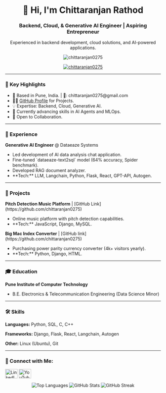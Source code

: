 <h1 align="center">👋 Hi, I'm Chittaranjan Rathod</h1>
<h3 align="center">Backend, Cloud, & Generative AI Engineer | Aspiring Entrepreneur</h3>
<p align="center">
    Experienced in backend development, cloud solutions, and AI-powered applications.
</p>

<p align="center"> <img src="https://komarev.com/ghpvc/?username=chittaranjan0275&label=Profile%20views&color=0e75b6&style=flat" alt="chittaranjan0275" /> </p>
<p align="center"> <a href="https://github.com/ryo-ma/github-profile-trophy"><img src="https://github-profile-trophy.vercel.app/?username=chittaranjan0275" alt="chittaranjan0275" /></a> </p>
<hr>

<h3 align="left"> 🚀 Key Highlights </h3>
<ul>
    <li> 📍 Based in Pune, India. |  📧: chittaranjan0275@gmail.com</li>
    <li> 👨‍💻 <a href="https://github.com/chittaranjan0275">GitHub Profile</a> for Projects.</li>
     <li> 💡 Expertise: Backend, Cloud, Generative AI.</li>
    <li> 🌱  Currently advancing skills in AI Agents and MLOps.</li>
     <li> 🤝 Open to Collaboration.</li>
</ul>

<hr>
<h3 align="left"> 💼 Experience </h3>
    <p><b>Generative AI Engineer</b> @ Dataeaze Systems</p>
     <ul>
        <li>Led development of AI data analysis chat application.</li>
        <li>Fine-tuned `dataeaze-text2sql` model (64% accuracy, Spider benchmark).</li>
        <li>Developed RAG document analyzer.</li>
        <li>**Tech:** LLM, Langchain, Python, Flask, React, GPT-API, Autogen.</li>
     </ul>


<hr>

<h3 align="left"> 🚀 Projects </h3>
 <p><b>Pitch Detection Music Platform</b> | [GitHub Link](https://github.com/chittaranjan0275)</p>
    <ul>
        <li>Online music platform with pitch detection capabilities.</li>
        <li>**Tech:** JavaScript, Django, MySQL.</li>
    </ul>

  <p><b>Big Mac Index Converter</b> | [GitHub link](https://github.com/chittaranjan0275)</p>
    <ul>
        <li>Purchasing power parity currency converter (4k+ visitors yearly).</li>
         <li> **Tech:** Python, Django, HTML.</li>
    </ul>
<hr>
<h3 align="left"> 🎓 Education </h3>
<p>
    <b>Pune Institute of Computer Technology</b>
     <ul>
        <li>B.E. Electronics & Telecommunication Engineering (Data Science Minor)</li>
    </ul>
</p>

<hr>

<h3 align="left"> 🛠️ Skills </h3>
    <p> <b>Languages:</b> Python, SQL, C, C++</p>
    <p> <b>Frameworks:</b> Django, Flask, React, Langchain, Autogen</p>
    <p> <b>Other:</b>  Linux (Ubuntu), Git</p>
<hr>

<h3 align="left"> 🔗 Connect with Me:</h3>
<p align="left">
<a href="https://linkedin.com/in/chittaranjan-rathod-869b7b1a2/" target="blank"><img align="center" src="https://raw.githubusercontent.com/rahuldkjain/github-profile-readme-generator/master/src/images/icons/Social/linked-in-alt.svg" alt="LinkedIn" height="30" width="40" /></a>
<a href="https://www.youtube.com/@chittaranjansinghrathod4253" target="blank"><img align="center" src="https://raw.githubusercontent.com/rahuldkjain/github-profile-readme-generator/master/src/images/icons/Social/youtube.svg" alt="YouTube" height="30" width="40" /></a>
</p>
<p align="center">
  <img src="https://github-readme-stats.vercel.app/api/top-langs?username=chittaranjan0275&show_icons=true&locale=en&layout=compact" alt="Top Languages" />
  <img src="https://github-readme-stats.vercel.app/api?username=chittaranjan0275&show_icons=true&locale=en" alt="GitHub Stats" />
  <img src="https://github-readme-streak-stats.herokuapp.com/?user=chittaranjan0275&" alt="GitHub Streak" />
</p>
